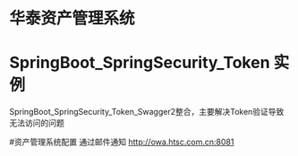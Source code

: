 # 华泰资产管理系统
# SpringBoot_SpringSecurity_Token 实 例
SpringBoot_SpringSecurity_Token_Swagger2整合，主要解决Token验证导致无法访问的问题

#资产管理系统配置
通过邮件通知
http://owa.htsc.com.cn:8081 
